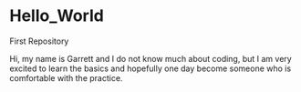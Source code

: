# Hello_World
First Repository

Hi, my name is Garrett and I do not know much about coding, but I am very excited to learn the basics and hopefully one day become someone who is comfortable with the practice.

